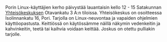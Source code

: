 Porin Linux-käyttäjien kerho päivystää lauantaisin kello 12 - 15
Satakunnan [Yhteisökeskuksen](http://yhteisokeskus.fi) Otavankatu 3 A:n
tiloissa. Yhteisökeskus on osoitteessa Isolinnankatu 16, Pori. Tarjolla
on Linux-neuvontaa ja vapaiden ohjelmien käyttöopastusta. Keittiössä on
käytössämme näillä näkymin vedenkeitin ja kahvinkeitin, teetä tai
kaihvia voidaan keittää. Joskus on otettu pulliakin tarjolle.
